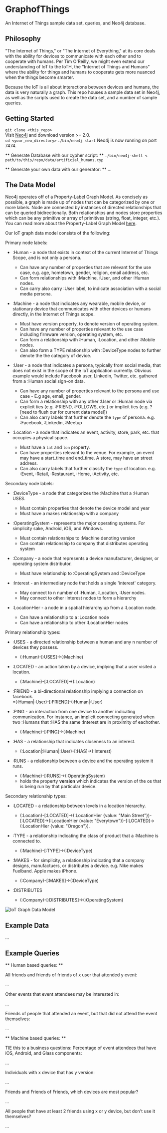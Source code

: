 GraphofThings
=============

An Internet of Things sample data set, queries, and Neo4j database.

## Philosophy
"The Internet of Things," or "The Internet of Everything," at its core deals with the ability for devices to communicate with each other and to cooperate with humans.  Per Tim O'Reilly, we might even extend our understanding of IoT to the IoTH, the "Internet of Things and Humans" where the ability for things and humans to cooperate gets more nuanced when the things become smarter. 

Because the IoT is all about interactions between devices and humans, the data is very naturally a graph.  This repo houses a sample data set in Neo4j, as well as the scripts used to create the data set, and a number of sample queries.

## Getting Started
`git clone <this_repo>`    
Visit [Neo4j](http://www.neo4j.org/download) and download version >= 2.0.   
`cd <your_neo_directory>`
`./bin/neo4j start`
Neo4j is now running on port 7474.   

** Generate Database with our cypher script: **
`./bin/neo4j-shell < path/to/this/repo/data/artificial_humans.cyp`    

** Generate your own data with our generator: **
...

## The Data Model
Neo4j operates off of a Property-Label Graph Model.  As concisely as possible, a graph is made up of nodes that can be categorized by one or more labels.  Node are connected by instances of directed relationships that can be queried bidirectionally.  Both relationships and nodes store properties which can be any primitive or array of primitives (string, float, integer, etc.).  You can read more about the Property-Label Graph Model [here](http://docs.neo4j.org/chunked/stable/graphdb-neo4j.html).

Our IoT graph data model consists of the following:

Primary node labels:
* :Human - a node that exists in context of the current Internet of Things Scope, and is not only a persona.  
    * Can have any number of properties that are relevant for the use case, e.g. age, hometown, gender, religion, email address, etc.
    * Can form relationships with :Machine, :User, and other :Human nodes.
    * Can carry also carry :User label, to indicate association with a social media persona.

* :Machine - a node that indicates any wearable, mobile device, or stationary device that communicates with other devices or humans directly, in the Internet of Things scope.
    * Must have version property, to denote version of operating system.
    * Can have any number of properties relevant to the use case including firmware version, operating system, etc.
    * Can form a relationship with :Human, :Location, and other :Mobile nodes.
    * Can also form a TYPE relationship with :DeviceType nodes to further denote the the category of device.

* :User - a node that indicates a persona, typically from social media, that does not exist in the scope of the IoT application currently.  Obvious example would include Facebook user, Linkedin, Twitter, etc. gathered from a :Human social sign-on data.
    * Can have any number of properties relevant to the persona and use case - E.g age, email, gender.
    * Can form a relationship with any other :User or :Human node via explicit ties (e.g. :FRIEND, :FOLLOWS, etc.) or implicit ties (e.g. ? [need to flush our for current data model])
    * Can also carry labels that further denote the `type` of persona.  e.g. :Facebook, :Linkedin, :Meetup

* :Location - a node that indicates an event, activity, store, park, etc. that occupies a physical space.
    * Must have a `lat` and `lon` property.
    * Can have properties relevant to the venue.  For example, an event may have a start_time and end_time.  A store, may have an street address.
    * Can also carry labels that further classify the `type` of location.  e.g. :Event, :Retail, :Restaurant, :Home, :Activity, etc.

Secondary node labels:
* :DeviceType - a node that categorizes the :Machine that a :Human USES.
    * Must contain properties that denote the device model and year
    * Must have a makes relationship with a company

* :OperatingSystem - represents the major operating systems.  For simplicity sake, Android, iOS, and Windows.
    * Must contain relationships to :Machine denoting version
    * Can contain relationship to company that distributes operating system


* :Company - a node that represents a device manufacturer, designer, or operating system distributor.
    * Must have relationship to :OperatingSystem and :DeviceType

* :Interest - an intermediary node that holds a single 'interest' category.
    * May connect to n number of :Human, :Location, :User nodes.
    * May connect to other :Interest nodes to form a hierarchy

* :LocationHier - a node in a spatial hierarchy up from a :Location node.
    * Can have a relationship to a :Location node
    * Can have a relationship to other :LocationHier nodes

Primary relationship types:
* :USES - a directed relationship between a human and any n number of devices they possess. 
    * (:Human)-[:USES]->(:Machine)

* :LOCATED - an action taken by a device, implying that a user visited a location. 
    * (:Machine)-[:LOCATED]->(:Location)

* :FRIEND - a bi-directional relationship implying a connection on facebook.  
    *(:Human|:User)-[:FRIEND]-(:Human|:User)

* :PING - an interaction from one device to another indicating communication.  For instance, an implicit connecting generated when two :Humans that :HAS the same :Interest are in proximity of eachother.
    * (:Machine)-[:PING]->(:Machine)

* :HAS - a relationship that indicates closeness to an interest.
    * (:Location|:Human|:User)-[:HAS]->(:Interest)

* :RUNS - a relationship between a device and the operating system it runs.
    * (:Machine)-[:RUNS]->(:OperatingSystem)
    * holds the property **version**  which indicates the version of the os that is being run by that particular device.

Secondary relationship types:   
* :LOCATED - a relationship between levels in a location hierarchy.
    * (:Location)-[:LOCATED]->(:LocationHier {value: "Main Street"})-[:LOCATED]->(:LocationHier {value: "Everytown"})-[:LOCATED]->(:LocationHier {value: "Oregon"}).

* :TYPE - a relationship indicating the class of product that a :Machine is connected to.
    * (:Machine)-[:TYPE]->(:DeviceType)

* :MAKES - for simplicity, a relationship indicating that a company designs, manufactuers, or distributes a device.  e.g. Nike makes Fuelband.  Apple makes iPhone.
    * (:Company)-[:MAKES]->(:DeviceType)

* :DISTRIBUTES
    * (:Company)-[:DISTRIBUTES]->(:OperatingSystem)

![IoT Graph Data Model](assets/GraphModel.png)

## Example Data
...

## Example Queries
** Human based queries:  **

All friends and friends of friends of x user that attended y event:

...

Other events that event attendees may be interested in:

...

Friends of people that attended an event, but that did not attend the event themselves:

...

** Machine based queries:  **

TIE this to a business questions: Percentage of event attendees that have iOS, Android, and Glass components:

...

Individuals with x device that has y version:

...

Friends and Friends of Friends, which devices are most popular?

...

All people that have at least 2 friends using x or y device, but don't use it themselves?

...

